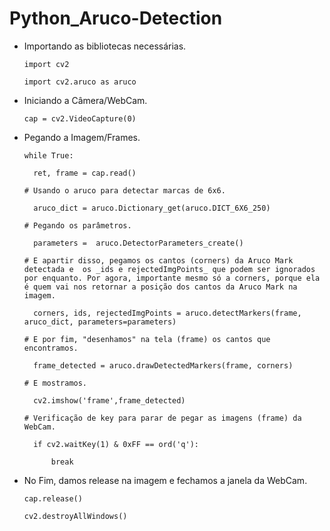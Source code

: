 # Python_Aruco-Detection

- Importando as bibliotecas necessárias.

      import cv2

      import cv2.aruco as aruco

- Iniciando a Câmera/WebCam.

      cap = cv2.VideoCapture(0) 
        
- Pegando a Imagem/Frames.

      while True:
        
        ret, frame = cap.read()
        
      # Usando o aruco para detectar marcas de 6x6.

        aruco_dict = aruco.Dictionary_get(aruco.DICT_6X6_250)
        
      # Pegando os parâmetros.
        
        parameters =  aruco.DetectorParameters_create()

      # E apartir disso, pegamos os cantos (corners) da Aruco Mark detectada e  os _ids e rejectedImgPoints_ que podem ser ignorados por enquanto. Por agora, importante mesmo só a corners, porque ela é quem vai nos retornar a posição dos cantos da Aruco Mark na imagem.

        corners, ids, rejectedImgPoints = aruco.detectMarkers(frame, aruco_dict, parameters=parameters)
        
      # E por fim, "desenhamos" na tela (frame) os cantos que encontramos.

        frame_detected = aruco.drawDetectedMarkers(frame, corners)
        
      # E mostramos.
        
        cv2.imshow('frame',frame_detected)

      # Verificação de key para parar de pegar as imagens (frame) da WebCam.

        if cv2.waitKey(1) & 0xFF == ord('q'):
        
            break

- No Fim, damos release na imagem e fechamos a janela da WebCam.

      cap.release()

      cv2.destroyAllWindows()


